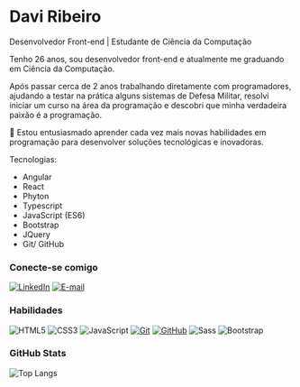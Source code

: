# Davi Ribeiro

Desenvolvedor Front-end | Estudante de Ciência da Computação

Tenho 26 anos, sou desenvolvedor front-end e atualmente me graduando em Ciência da Computação.

Após passar cerca de 2 anos trabalhando diretamente com programadores, ajudando a testar na prática alguns sistemas de Defesa Militar, resolvi iniciar um curso na área da programação e descobri que minha verdadeira paixão é a programação. 

🌱 Estou entusiasmado aprender cada vez mais novas habilidades em programação para desenvolver soluções tecnológicas e inovadoras.

Tecnologias:
- Angular
- React
- Phyton
- Typescript
- JavaScript (ES6) 
- Bootstrap 
- JQuery
- Git/ GitHub

### Conecte-se comigo
[![LinkedIn](https://img.shields.io/badge/-LinkedIn-000?style=for-the-badge&logo=linkedin&logoColor=30A3DC)](https://www.linkedin.com/in/daviirb/)
[![E-mail](https://img.shields.io/badge/-Email-000?style=for-the-badge&logo=microsoft-outlook&logoColor=E94D5F)](mailto:davi.rb@hotmail.com)


### Habilidades
![HTML5](https://img.shields.io/badge/HTML5-000?style=for-the-badge&logo=html5)
![CSS3](https://img.shields.io/badge/CSS3-000?style=for-the-badge&logo=css3&logoColor=264CE4)
![JavaScript](https://img.shields.io/badge/JavaScript-000?style=for-the-badge&logo=javascript)
[![Git](https://img.shields.io/badge/Git-000?style=for-the-badge&logo=git&logoColor=E94D5F)](https://git-scm.com/doc) 
[![GitHub](https://img.shields.io/badge/GitHub-000?style=for-the-badge&logo=github&logoColor=30A3DC)](https://docs.github.com/)
![Sass](https://img.shields.io/badge/Sass-000?style=for-the-badge&logo=sass)
![Bootstrap](https://img.shields.io/badge/Bootstrap-000?style=for-the-badge&logo=bootstrap)


### GitHub Stats
![Top Langs](https://github-readme-stats-git-masterrstaa-rickstaa.vercel.app/api/top-langs/?username=daviirb&layout=compact&bg_color=000&border_color=30A3DC&title_color=E94D5F&text_color=FFF)
